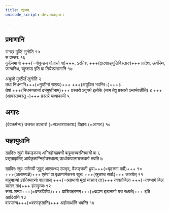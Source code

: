 ```yaml
---
title: शुल्बम्
unicode_script: devanagari

---
```


## प्रमाणानि
संनखं मुष्टिं लुनोति १५  
स प्रस्तरः १६  
कुल्मिमात्रो +++(=गोपुच्छम् गोग्रासो वा)+++, ऽरत्निः, +++(द्वादशाङ्गुलिविस्तारः)+++ प्रादेश, ऊर्वस्थि, जान्वस्थि, स्रुग्दण्ड इति वा तिर्यक्प्रमाणानि १७

अयुजो मुष्टील्ँ लुनोति २  
तथा निधनानि+++(=मुष्टीनां राशयः)+++ +++(अयुञ्जि भवन्ति।)+++३  
तेषां +++(निधनगतानां दर्भमुष्टीनाम्)+++ प्रस्तरो ऽयुगर्थ इत्येके (नाम तेषु प्रस्तरो ऽन्तर्भवतीति) ४ +++(आपस्तम्बस्तु -)+++ प्रस्तरे याथाकामी ५  


## अगारः
{देवकर्मभ्य} उत्तरत उपचारो (=सञ्चारावकाशः) विहारः (=आगारः) १०

## यज्ञायुधानि

खादिरः स्रुवो वैकङ्कत्य् अग्निहोत्रहवणी बाहुमात्र्यरत्निमात्री वा ६  
प्रसृताकृतिर् आर्यकृताग्निहोत्रस्थाल्य् ऊर्ध्वकपालाचक्रवर्ता भवति ७

खादिरः स्रुवः पर्णमयी जुहूर् आश्वत्थ्य् उपभृद्, वैकङ्कती ध्रुवा+++(=बृहत्तमा दर्वी)+++ १०  
+++(अलाभपक्षे)+++ एतेषां वा वृक्षाणामेकस्य स्रुचः +++(स्रुचश्च सर्वाः)+++ कारयेत् ११  
बाहुमात्र्यो ऽरत्निमात्र्यो वाग्राग्रास् +++(=अग्रभागो मुखं यासान् ताः)+++ त्वक्तोबिला +++(=त्वग्भागे बिलं यासन् ताः)+++ हंसमुख्यः १२  
स्फ्यः शम्या+++(=दण्डविशेषः)+++ प्राशित्रहरणम्+++(=ब्रह्मण इडाभागो यत्र रक्ष्यते)+++ इति खादिराणि १३  
वारणान्य्+++(=वरणकृतानि)+++ अहोमार्थानि भवन्ति १४